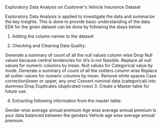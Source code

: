 Exploratory Data Analysis on Customer's Vehicle Insurance Dataset

Exploratory Data Analysis  is applied to investigate the data and summarize the key insights. This is done to provide basic understanding of the data. EDA for the given dataset can be done by following the steps below

1. Adding the column names to the dataset

2. Checking and Cleaning Data Quality:

Generate a summary of count of all the null values column wise
Drop Null values because central tendencies for id’s is not feasible.
Replace all null values for numeric columns by mean.
Null values for Categorical value by mode.
Generate a summary of count of all the outliers column wise
Replace all outlier values for numeric columns by mean.
Remove white spaces
Case correction(lower or upper, any one)
Convert nominal data (categorical) into dummies
Drop Duplicates (duplicated rows)
3. Create a Master table for future use.

4. Extracting following information from the master table:

Gender wise average annual premium
Age wise average annual premium
Is your data balanced between the genders
Vehicle age wise average annual premium.
